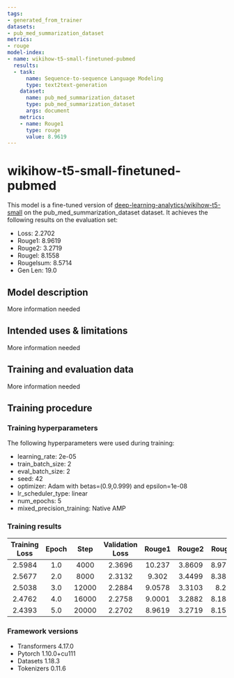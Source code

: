 ```yaml
---
tags:
- generated_from_trainer
datasets:
- pub_med_summarization_dataset
metrics:
- rouge
model-index:
- name: wikihow-t5-small-finetuned-pubmed
  results:
  - task:
      name: Sequence-to-sequence Language Modeling
      type: text2text-generation
    dataset:
      name: pub_med_summarization_dataset
      type: pub_med_summarization_dataset
      args: document
    metrics:
    - name: Rouge1
      type: rouge
      value: 8.9619
---
```


<!-- This model card has been generated automatically according to the information the Trainer had access to. You
should probably proofread and complete it, then remove this comment. -->

# wikihow-t5-small-finetuned-pubmed

This model is a fine-tuned version of [deep-learning-analytics/wikihow-t5-small](https://huggingface.co/deep-learning-analytics/wikihow-t5-small) on the pub_med_summarization_dataset dataset.
It achieves the following results on the evaluation set:
- Loss: 2.2702
- Rouge1: 8.9619
- Rouge2: 3.2719
- Rougel: 8.1558
- Rougelsum: 8.5714
- Gen Len: 19.0

## Model description

More information needed

## Intended uses & limitations

More information needed

## Training and evaluation data

More information needed

## Training procedure

### Training hyperparameters

The following hyperparameters were used during training:
- learning_rate: 2e-05
- train_batch_size: 2
- eval_batch_size: 2
- seed: 42
- optimizer: Adam with betas=(0.9,0.999) and epsilon=1e-08
- lr_scheduler_type: linear
- num_epochs: 5
- mixed_precision_training: Native AMP

### Training results

| Training Loss | Epoch | Step  | Validation Loss | Rouge1 | Rouge2 | Rougel | Rougelsum | Gen Len |
|:-------------:|:-----:|:-----:|:---------------:|:------:|:------:|:------:|:---------:|:-------:|
| 2.5984        | 1.0   | 4000  | 2.3696          | 10.237 | 3.8609 | 8.9776 | 9.677     | 19.0    |
| 2.5677        | 2.0   | 8000  | 2.3132          | 9.302  | 3.4499 | 8.3816 | 8.8831    | 19.0    |
| 2.5038        | 3.0   | 12000 | 2.2884          | 9.0578 | 3.3103 | 8.23   | 8.6723    | 19.0    |
| 2.4762        | 4.0   | 16000 | 2.2758          | 9.0001 | 3.2882 | 8.1845 | 8.6084    | 19.0    |
| 2.4393        | 5.0   | 20000 | 2.2702          | 8.9619 | 3.2719 | 8.1558 | 8.5714    | 19.0    |


### Framework versions

- Transformers 4.17.0
- Pytorch 1.10.0+cu111
- Datasets 1.18.3
- Tokenizers 0.11.6
